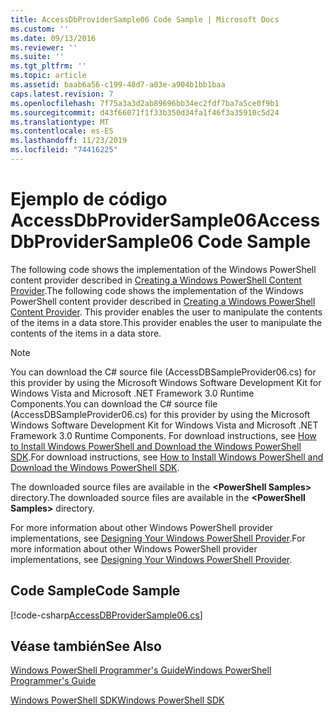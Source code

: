 ```yaml
---
title: AccessDbProviderSample06 Code Sample | Microsoft Docs
ms.custom: ''
ms.date: 09/13/2016
ms.reviewer: ''
ms.suite: ''
ms.tgt_pltfrm: ''
ms.topic: article
ms.assetid: baab6a56-c199-48d7-a03e-a904b1bb1baa
caps.latest.revision: 7
ms.openlocfilehash: 7f75a3a3d2ab89696bb34ec2fdf7ba7a5ce0f9b1
ms.sourcegitcommit: d43f66071f1f33b350d34fa1f46f3a35910c5d24
ms.translationtype: MT
ms.contentlocale: es-ES
ms.lasthandoff: 11/23/2019
ms.locfileid: "74416225"
---
```

# <a name="accessdbprovidersample06-code-sample"></a><span data-ttu-id="4d572-102">Ejemplo de código AccessDbProviderSample06</span><span class="sxs-lookup"><span data-stu-id="4d572-102">AccessDbProviderSample06 Code Sample</span></span>

<span data-ttu-id="4d572-103">The following code shows the implementation of the Windows PowerShell content provider described in [Creating a Windows PowerShell Content Provider](./creating-a-windows-powershell-content-provider.md).</span><span class="sxs-lookup"><span data-stu-id="4d572-103">The following code shows the implementation of the Windows PowerShell content provider described in [Creating a Windows PowerShell Content Provider](./creating-a-windows-powershell-content-provider.md).</span></span> <span data-ttu-id="4d572-104">This provider enables the user to manipulate the contents of the items in a data store.</span><span class="sxs-lookup"><span data-stu-id="4d572-104">This provider enables the user to manipulate the contents of the items in a data store.</span></span>

> [!NOTE]
> <span data-ttu-id="4d572-105">You can download the C# source file (AccessDBSampleProvider06.cs) for this provider by using the Microsoft Windows Software Development Kit for Windows Vista and Microsoft .NET Framework 3.0 Runtime Components.</span><span class="sxs-lookup"><span data-stu-id="4d572-105">You can download the C# source file (AccessDBSampleProvider06.cs) for this provider by using the Microsoft Windows Software Development Kit for Windows Vista and Microsoft .NET Framework 3.0 Runtime Components.</span></span> <span data-ttu-id="4d572-106">For download instructions, see [How to Install Windows PowerShell and Download the Windows PowerShell SDK](/powershell/scripting/developer/installing-the-windows-powershell-sdk).</span><span class="sxs-lookup"><span data-stu-id="4d572-106">For download instructions, see [How to Install Windows PowerShell and Download the Windows PowerShell SDK](/powershell/scripting/developer/installing-the-windows-powershell-sdk).</span></span>
>
> <span data-ttu-id="4d572-107">The downloaded source files are available in the **\<PowerShell Samples>** directory.</span><span class="sxs-lookup"><span data-stu-id="4d572-107">The downloaded source files are available in the **\<PowerShell Samples>** directory.</span></span>
>
> <span data-ttu-id="4d572-108">For more information about other Windows PowerShell provider implementations, see [Designing Your Windows PowerShell Provider](./designing-your-windows-powershell-provider.md).</span><span class="sxs-lookup"><span data-stu-id="4d572-108">For more information about other Windows PowerShell provider implementations, see [Designing Your Windows PowerShell Provider](./designing-your-windows-powershell-provider.md).</span></span>

## <a name="code-sample"></a><span data-ttu-id="4d572-109">Code Sample</span><span class="sxs-lookup"><span data-stu-id="4d572-109">Code Sample</span></span>

[!code-csharp[AccessDBProviderSample06.cs](../../../../powershell-sdk-samples/SDK-2.0/csharp/AccessDBProviderSample06/AccessDBProviderSample06.cs#L11-L2399 "AccessDBProviderSample06.cs")]

## <a name="see-also"></a><span data-ttu-id="4d572-110">Véase también</span><span class="sxs-lookup"><span data-stu-id="4d572-110">See Also</span></span>

[<span data-ttu-id="4d572-111">Windows PowerShell Programmer's Guide</span><span class="sxs-lookup"><span data-stu-id="4d572-111">Windows PowerShell Programmer's Guide</span></span>](./windows-powershell-programmer-s-guide.md)

[<span data-ttu-id="4d572-112">Windows PowerShell SDK</span><span class="sxs-lookup"><span data-stu-id="4d572-112">Windows PowerShell SDK</span></span>](../windows-powershell-reference.md)
